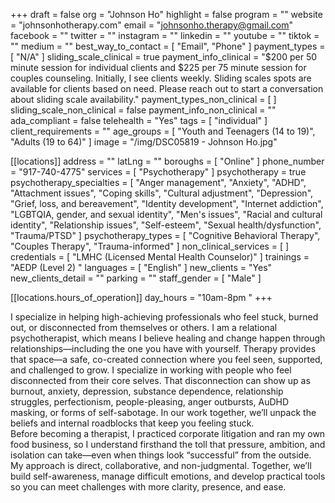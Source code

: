 +++
draft = false
org = "Johnson Ho"
highlight = false
program = ""
website = "johnsonhotherapy.com"
email = "johnsonho.therapy@gmail.com"
facebook = ""
twitter = ""
instagram = ""
linkedin = ""
youtube = ""
tiktok = ""
medium = ""
best_way_to_contact = [ "Email", "Phone" ]
payment_types = [ "N/A" ]
sliding_scale_clinical = true
payment_info_clinical = "$200 per 50 minute session for individual clients and $225 per 75 minute session for couples counseling. Initially, I see clients weekly. Sliding scales spots are available for clients based on need. Please reach out to start a conversation about sliding scale availability."
payment_types_non_clinical = [ ]
sliding_scale_non_clinical = false
payment_info_non_clinical = ""
ada_compliant = false
telehealth = "Yes"
tags = [ "individual" ]
client_requirements = ""
age_groups = [ "Youth and Teenagers (14 to 19)", "Adults (19 to 64)" ]
image = "/img/DSC05819 - Johnson Ho.jpg"

[[locations]]
address = ""
latLng = ""
boroughs = [ "Online" ]
phone_number = "917-740-4775"
services = [ "Psychotherapy" ]
psychotherapy = true
psychotherapy_specialties = [
  "Anger management",
  "Anxiety",
  "ADHD",
  "Attachment issues",
  "Coping skills",
  "Cultural adjustment",
  "Depression",
  "Grief, loss, and bereavement",
  "Identity development",
  "Internet addiction",
  "LGBTQIA, gender, and sexual identity",
  "Men's issues",
  "Racial and cultural identity",
  "Relationship issues",
  "Self-esteem",
  "Sexual health/dysfunction",
  "Trauma/PTSD"
]
psychotherapy_types = [
  "Cognitive Behavioral Therapy",
  "Couples Therapy",
  "Trauma-informed"
]
non_clinical_services = [ ]
credentials = [ "LMHC (Licensed Mental Health Counselor)" ]
trainings = "AEDP (Level 2) "
languages = [ "English" ]
new_clients = "Yes"
new_clients_detail = ""
parking = ""
staff_gender = [ "Male" ]

  [[locations.hours_of_operation]]
  day_hours = "10am-8pm "
+++


I specialize in helping high-achieving professionals who feel stuck, burned out, or disconnected from themselves or others. I am a relational psychotherapist, which means I believe healing and change happen through relationships—including the one you have with yourself. Therapy provides that space—a safe, co-created connection where you feel seen, supported, and challenged to grow. I specialize in working with people who feel disconnected from their core selves. That disconnection can show up as burnout, anxiety, depression, substance dependence, relationship struggles, perfectionism, people-pleasing, anger outbursts, AuDHD masking, or forms of self-sabotage. In our work together, we’ll unpack the beliefs and internal roadblocks that keep you feeling stuck. <br>
Before becoming a therapist, I practiced corporate litigation and ran my own food business, so I understand firsthand the toll that pressure, ambition, and isolation can take—even when things look “successful” from the outside. My approach is direct, collaborative, and non-judgmental. Together, we’ll build self-awareness, manage difficult emotions, and develop practical tools so you can meet challenges with more clarity, presence, and ease. <br>
